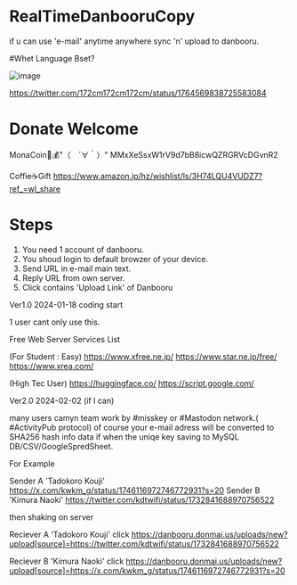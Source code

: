 # RealTimeDanbooruCopy
if u can use 'e-mail' anytime anywhere sync 'n' upload to danbooru.

#Whet Language Bset?

![image](https://github.com/cultureBomb/realTimeDanbooruCopy/assets/41655930/c8f8a809-9063-46ae-ba84-f691e6079a1f)

https://twitter.com/172cm172cm172cm/status/1764569838725583084


# Donate Welcome

MonaCoin💱💰"（　´∀｀）"
MMxXeSsxW1rV9d7bB8icwQZRGRVcDGvnR2

Coffie☕Gift
https://www.amazon.jp/hz/wishlist/ls/3H74LQU4VUDZ7?ref_=wl_share

# Steps

1. You need 1 account of danbooru.
2. You shoud login to default browzer of your device.
3. Send URL in e-mail main text.
4. Reply URL from own server.
5. Click contains 'Upload Link' of Danbooru

Ver1.0
 2024-01-18 coding start 
 
 1 user cant only use this.

 Free Web Server Services List
 
 (For Student : Easy)
 https://www.xfree.ne.jp/
 https://www.star.ne.jp/free/
 https://www.xrea.com/
 
 (High Tec User)
 https://huggingface.co/
 https://script.google.com/
 
Ver2.0
 2024-02-02 (if I can)
 
 many users camyn team work by #misskey or #Mastodon network.( #ActivityPub protocol)
 of course your e-mail adress will be converted to SHA256 hash info data 
 if when the uniqe key saving to MySQL DB/CSV/GoogleSpredSheet.

 For Example

 Sender A 'Tadokoro Kouji' https://x.com/kwkm_g/status/1746116972746772931?s=20
 Sender B 'Kimura Naoki' https://twitter.com/kdtwifi/status/1732841688970756522
 
 then shaking on server
 
 Reciever A 'Tadokoro Kouji' click
   https://danbooru.donmai.us/uploads/new?upload[source]=https://twitter.com/kdtwifi/status/1732841688970756522
 
 Reciever B 'Kimura Naoki'  click
   https://danbooru.donmai.us/uploads/new?upload[source]=https://x.com/kwkm_g/status/1746116972746772931?s=20



